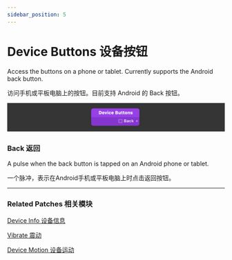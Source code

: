 ```yaml
---
sidebar_position: 5
---
```


# Device Buttons 设备按钮

Access the buttons on a phone or tablet. Currently supports the Android back button.

访问手机或平板电脑上的按钮。目前支持 Android 的 Back 按钮。

![Image](./../../../static/img/docs/Device/device-buttons.png)

### Back 返回

A pulse when the back button is tapped on an Android phone or tablet.

一个脉冲，表示在Android手机或平板电脑上时点击返回按钮。

------

### Related Patches 相关模块

[Device Info 设备信息](./Device%20Info.md)

[Vibrate 震动](./Vibrate.md)

[Device Motion 设备运动](./Device%20Motion.md)
